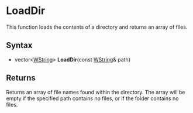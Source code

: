 # LoadDir #
This function loads the contents of a directory and returns an array of files.

## Syntax ##
- vector<[WString](WString.md)> **LoadDir**(const [WString](WString.md)& path)

## Returns ##
Returns an array of file names found within the directory. The array will be empty if the specified path contains no files, or if the folder contains no files.
